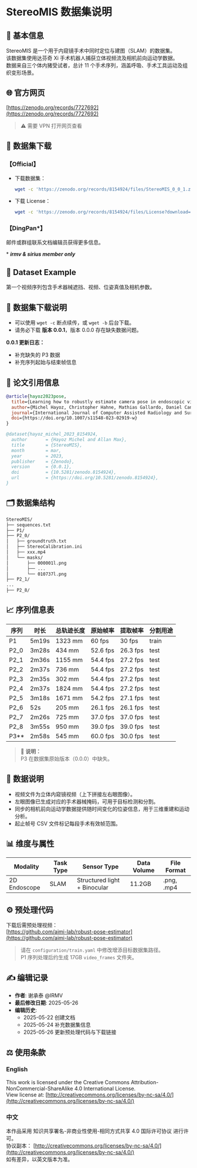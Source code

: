 
# StereoMIS 数据集说明

## 📌 基本信息
StereoMIS 是一个用于内窥镜手术中同时定位与建图（SLAM）的数据集。  
该数据集使用达芬奇 Xi 手术机器人捕获立体视频流及相机前向运动学数据。  
数据来自三个体内猪受试者，总计 11 个手术序列，涵盖呼吸、手术工具运动及组织变形场景。


## 🌐 官方网页
[https://zenodo.org/records/7727692](https://zenodo.org/records/7727692)  
> ⚠ 需要 VPN 打开网页查看


## 💾 数据集下载

### 【Official】
- 下载数据集：
  ```bash
  wget -c 'https://zenodo.org/records/8154924/files/StereoMIS_0_0_1.zip?download=1'
  ```
- 下载 License：
  ```bash
  wget -c 'https://zenodo.org/records/8154924/files/License?download=1'
  ```

### 【DingPan*】

邮件或群组联系文档编辑员获得更多信息。


\* **_irmv & sirius member only_**

## 📂 Dataset Example
第一个视频序列包含手术器械遮挡、视频、位姿真值及相机参数。


## 🚀 数据集下载说明
- 可以使用 `wget -c` 断点续传，或 `wget -b` 后台下载。
- 请务必下载 **版本 0.0.1**，版本 0.0.0 存在缺失数据问题。

**0.0.1 更新日志：**
- 补充缺失的 P3 数据
- 补充序列起始与结束帧信息


## 📝 论文引用信息

```bibtex
@article{hayoz2023pose,
  title={Learning how to robustly estimate camera pose in endoscopic videos},
  author={Michel Hayoz, Christopher Hahne, Mathias Gallardo, Daniel Candinas, Thomas Kurmann, Max Allan, Raphael Sznitman},
  journal={International Journal of Computer Assisted Radiology and Surgery 2023},
  doi={https://doi.org/10.1007/s11548-023-02919-w}
}

@dataset{hayoz_michel_2023_8154924,
  author       = {Hayoz Michel and Allan Max},
  title        = {StereoMIS},
  month        = mar,
  year         = 2023,
  publisher    = {Zenodo},
  version      = {0.0.1},
  doi          = {10.5281/zenodo.8154924},
  url          = {https://doi.org/10.5281/zenodo.8154924},
}
```


## 🗂 数据集结构

```bash
StereoMIS/
├── sequences.txt
├── P1/
├── P2_0/
│   ├── groundtruth.txt
│   ├── StereoCalibration.ini
│   ├── xxx.mp4
│   └── masks/
│       ├── 000001l.png
│       ├── ...
│       └── 010737l.png
├── P2_1/
...
├── P2_8/
```


## 📈 序列信息表

| 序列 | 时长    | 总轨迹长度 | 原始帧率 | 提取帧率 | 分割用途 |
|------|---------|------------|----------|----------|----------|
| P1   | 5m19s   | 1323 mm    | 60 fps   | 30 fps   | train    |
| P2_0 | 3m28s   | 434 mm     | 52.6 fps | 26.3 fps | test     |
| P2_1 | 2m36s   | 1155 mm    | 54.4 fps | 27.2 fps | test     |
| P2_2 | 2m37s   | 736 mm     | 54.4 fps | 27.2 fps | test     |
| P2_3 | 2m35s   | 302 mm     | 54.4 fps | 27.2 fps | test     |
| P2_4 | 2m37s   | 1824 mm    | 54.4 fps | 27.2 fps | test     |
| P2_5 | 3m18s   | 1671 mm    | 54.2 fps | 27.1 fps | test     |
| P2_6 | 52s     | 205 mm     | 26.1 fps | 26.1 fps | test     |
| P2_7 | 2m26s   | 725 mm     | 37.0 fps | 37.0 fps | test     |
| P2_8 | 3m55s   | 950 mm     | 39.0 fps | 39.0 fps | test     |
| P3** | 2m58s   | 545 mm     | 60.0 fps | 30.0 fps | test     |

> 📝 **说明：**  
> P3 在数据集原始版本（0.0.0）中缺失。


## 📝 数据说明

- 视频文件为立体内窥镜视频（上下拼接左右眼图像）。
- 左眼图像已生成对应的手术器械掩码，可用于目标检测和分割。
- 同步的相机前向运动学数据提供随时间变化的位姿信息，用于三维重建和运动分析。
- 起止帧号 CSV 文件标记每段手术有效帧范围。


## 📊 维度与属性

| Modality    | Task Type | Sensor Type                  | Data Volume | File Format      |
|-------------|-----------|------------------------------|-------------|------------------|
| 2D Endoscope| SLAM      | Structured light + Binocular | 11.2GB      | .png, .mp4       |


## ⚙ 预处理代码

下载后需预处理视频：  
[https://github.com/aimi-lab/robust-pose-estimator](https://github.com/aimi-lab/robust-pose-estimator)

> 请在 `configuration/train.yaml` 中修改增添目标数据集路径。  
> P1 序列处理后约生成 17GB `video_frames` 文件夹。


## ✍ 编辑记录

- **作者**: 谢承泰 @IRMV
- **最后修改日期**: 2025-05-26
- **编辑历史**:
    - 2025-05-22 创建文档
    - 2025-05-24 补充数据集信息
    - 2025-05-26 更新预处理代码与下载链接


## ⚖ 使用条款

### English
This work is licensed under the Creative Commons Attribution-NonCommercial-ShareAlike 4.0 International License.  
View license at: [http://creativecommons.org/licenses/by-nc-sa/4.0/](http://creativecommons.org/licenses/by-nc-sa/4.0/)

### 中文
本作品采用 知识共享署名-非商业性使用-相同方式共享 4.0 国际许可协议 进行许可。  
协议副本： [http://creativecommons.org/licenses/by-nc-sa/4.0/](http://creativecommons.org/licenses/by-nc-sa/4.0/)  
如有差异，以英文版本为准。
